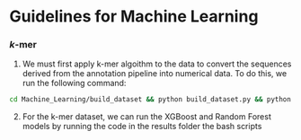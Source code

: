 # Guidelines for Machine Learning

### *k*-mer
1. We must first apply k-mer algoithm to the data to convert the sequences derived from the annotation pipeline into numerical data. To do this, we run the following command:

```bash
cd Machine_Learning/build_dataset && python build_dataset.py && python kmer_build.py
```

2. For the k-mer dataset, we can run the XGBoost and Random Forest models by running the code in the results folder the bash scripts 

